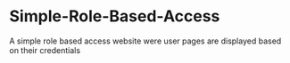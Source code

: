 # Simple-Role-Based-Access
A simple role based access website were user pages are displayed based on their credentials
